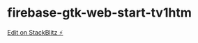 # firebase-gtk-web-start-tv1htm

[Edit on StackBlitz ⚡️](https://stackblitz.com/edit/firebase-gtk-web-start-tv1htm)